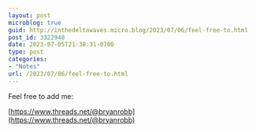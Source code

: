 ```yaml
---
layout: post
microblog: true
guid: http://inthedeltawaves.micro.blog/2023/07/06/feel-free-to.html
post_id: 3322948
date: 2023-07-05T21:38:31-0700
type: post
categories:
- "Notes"
url: /2023/07/06/feel-free-to.html
---
```

Feel free to add me:

[https://www.threads.net/@bryanrobb](https://www.threads.net/@bryanrobb)
